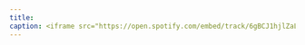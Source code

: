 ```yaml
---
title: 
caption: <iframe src="https://open.spotify.com/embed/track/6gBCJ1hjlZaL32y3c6hSf2" width="100%" height="80" frameBorder="0" allowtransparency="true" allow="encrypted-media"></iframe>
---
```


